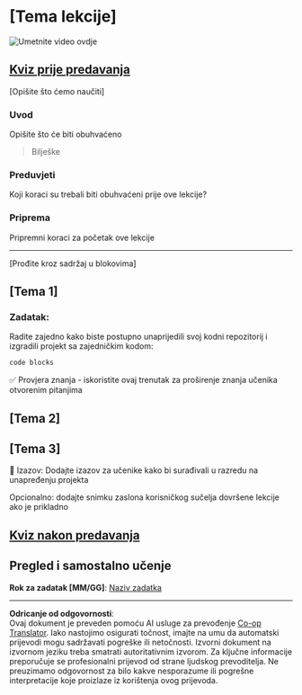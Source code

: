 <!--
CO_OP_TRANSLATOR_METADATA:
{
  "original_hash": "0494be70ad7fadd13a8c3d549c23e355",
  "translation_date": "2025-08-27T22:44:06+00:00",
  "source_file": "lesson-template/README.md",
  "language_code": "hr"
}
-->
# [Tema lekcije]

![Umetnite video ovdje](../../../lesson-template/video-url)

## [Kviz prije predavanja](../../../lesson-template/quiz-url)

[Opišite što ćemo naučiti]

### Uvod

Opišite što će biti obuhvaćeno

> Bilješke

### Preduvjeti

Koji koraci su trebali biti obuhvaćeni prije ove lekcije?

### Priprema

Pripremni koraci za početak ove lekcije

---

[Prođite kroz sadržaj u blokovima]

## [Tema 1]

### Zadatak:

Radite zajedno kako biste postupno unaprijedili svoj kodni repozitorij i izgradili projekt sa zajedničkim kodom:

```html
code blocks
```

✅ Provjera znanja - iskoristite ovaj trenutak za proširenje znanja učenika otvorenim pitanjima

## [Tema 2]

## [Tema 3]

🚀 Izazov: Dodajte izazov za učenike kako bi surađivali u razredu na unapređenju projekta

Opcionalno: dodajte snimku zaslona korisničkog sučelja dovršene lekcije ako je prikladno

## [Kviz nakon predavanja](../../../lesson-template/quiz-url)

## Pregled i samostalno učenje

**Rok za zadatak [MM/GG]**: [Naziv zadatka](assignment.md)

---

**Odricanje od odgovornosti**:  
Ovaj dokument je preveden pomoću AI usluge za prevođenje [Co-op Translator](https://github.com/Azure/co-op-translator). Iako nastojimo osigurati točnost, imajte na umu da automatski prijevodi mogu sadržavati pogreške ili netočnosti. Izvorni dokument na izvornom jeziku treba smatrati autoritativnim izvorom. Za ključne informacije preporučuje se profesionalni prijevod od strane ljudskog prevoditelja. Ne preuzimamo odgovornost za bilo kakve nesporazume ili pogrešne interpretacije koje proizlaze iz korištenja ovog prijevoda.